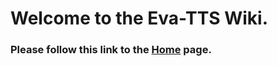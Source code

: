 # Welcome to the Eva-TTS Wiki. 
<h3>Please follow this link to the <a href="https://github.com/corneel/Eva-TTS/wiki">Home</a> page.</h3>

